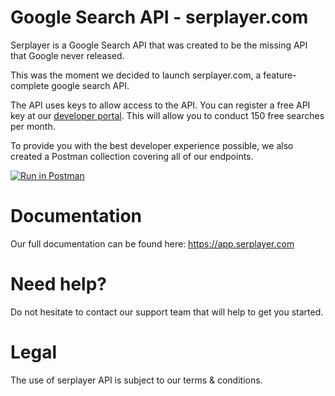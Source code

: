 # Google Search API - serplayer.com
Serplayer is a Google Search API that was created to be the missing API that Google never released.

This was the moment we decided to launch serplayer.com, a feature-complete google search API. 

The API uses keys to allow access to the API. You can register a free API key at our [developer portal](https://app.serplayer.com/register?plan=free). This will allow you to conduct 150 free searches per month. 

To provide you with the best developer experience possible, we also created a Postman collection covering all of our endpoints.

[![Run in Postman](https://run.pstmn.io/button.svg)](https://app.getpostman.com/run-collection/)

# Documentation
Our full documentation can be found here: https://app.serplayer.com

# Need help?
Do not hesitate to contact our support team that will help to get you started.

# Legal
The use of serplayer API is subject to our terms & conditions.
